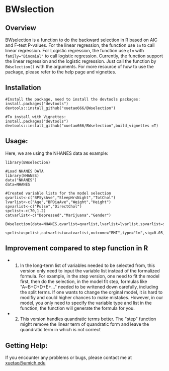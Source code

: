 
# BWslection
## Overview
BWselection is a function to do the backward selection in R based on AIC and F-test P-values. For the linear regression, the function use `lm` to call linear regression. For Logistic regression, the function use `glm` with `family="Binomial"` to call logistic regression. Currently, the function support the linear regression and the logistic regression. Just call the function by `BWselection()` with the arguments. For more resource of how to use the package, please refer to the help page and vignettes.

## Installation

```{r }
#Install the package, need to install the devtools packages:
install.packages("devtools")
devtools::install_github("xuetao666/BWselection")

#To install with Vignettes:
install.packages("devtools")
devtools::install_github("xuetao666/BWselection",build_vignettes =T)

```
## Usage:

Here, we are using the NHANES data as example:

```{r }
library(BWselection)

#Load NHANES DATA
library(NHANES)
data("NHANES")
data=NHANES

#Created variable lists for the model selection
qvarlist<-c("BPSysAve","SleepHrsNight","TotChol")
lvarlist<-c("Age","BPDiaAve","Weight","Height")
spvarlist<-c("Pulse","DirectChol")
spclist<-c(70,1.2)
catvarlist<-c("Depressed","Marijuana","Gender")

BWselection(data=NHANES,qvarlist=qvarlist,lvarlist=lvarlist,spvarlist=spvarlist,
                     spclist=spclist,catvarlist=catvarlist,outcome="BMI",type="lm",sig=0.05,complete_case=TRUE)

```
## Improvement compared to step function in R

* 1. In the long-term list of variables needed to be selected from, this version only need to input the variable list instead of the formalized formula. For example, in the step version, one need to fit the model first, then do the selection, in the model fit step, formulas like "A~B+C+D+E+..." needed to be writened down carefully, including the split terms. If one wants to change the orginal model, it is hard to modifiy and could higher chances to make mistakes. However, in our model, you only need to specify the variable type and list in the function, the function will generate the formula for you.
* 2. This version handles quandratic terms better. The "step" function might remove the linear term of quandratic form and leave the quandratic term in which is not correct

## Getting Help:
If you encounter any problems or bugs, please contact me at xuetao@umich.edu

